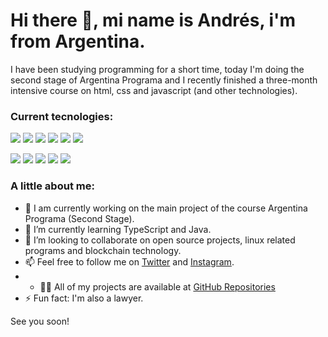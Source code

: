# Hi there 👋, mi name is Andrés, i'm from Argentina.


I have been studying programming for a short time, today I'm doing the second stage of Argentina Programa and I recently finished a three-month intensive course on html, css and javascript (and other technologies).


### Current tecnologies:
<img src="https://img.shields.io/badge/-Javascript-yellow"/> <img src="https://img.shields.io/badge/-React-lightblue"/> <img src="https://img.shields.io/badge/-Redux-blueviolet"/> <img src="https://img.shields.io/badge/-NodeJS-brightgreen"/> <img src="https://img.shields.io/badge/-HTML-orange"/> <img src="https://img.shields.io/badge/-CSS-darkblue"/> 

<img src="https://img.shields.io/badge/-TypeScript-blue"/>  <img src="https://img.shields.io/badge/-Angular-red"/>  <img src="https://img.shields.io/badge/-Heroku-white"/> <img src="https://img.shields.io/badge/-Postman-darkorange"/> <img src="https://img.shields.io/badge/-MongoDB-green"/>



### A little about me:

- 🔭 I am currently working on the main project of the course Argentina Programa (Second Stage).
- 🌱 I’m currently learning TypeScript and Java.
- 👯 I’m looking to collaborate on open source projects, linux related programs and blockchain technology.
- 📫 Feel free to follow me on [Twitter](https://twitter.com/andrespienizzio) and [Instagram](https://www.instagram.com/andrespienizzio).
- - 👨‍💻 All of my projects are available at [GitHub Repositories](https://github.com/andrespienizzio?tab=repositories)
- ⚡ Fun fact: I'm also a lawyer.

See you soon!
